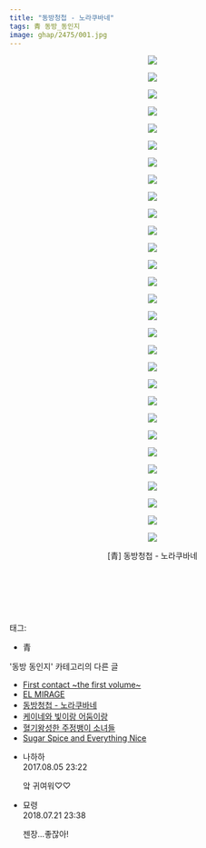 ```yaml
---
title: "동방청첩 - 노라쿠바네"
tags: 青 동방_동인지
image: ghap/2475/001.jpg
---
```

<div class="article">
<p style="text-align: center; clear: none; float: none;"><img src="{{ site.nasurl }}/ghap/2475/001.jpg"/></p>
<p style="text-align: center; clear: none; float: none;"><img src="{{ site.nasurl }}/ghap/2475/002.jpg"/></p>
<p style="text-align: center; clear: none; float: none;"><img src="{{ site.nasurl }}/ghap/2475/003.jpg"/></p>
<p style="text-align: center; clear: none; float: none;"><img src="{{ site.nasurl }}/ghap/2475/004.jpg"/></p>
<p style="text-align: center; clear: none; float: none;"><img src="{{ site.nasurl }}/ghap/2475/005.jpg"/></p>
<p style="text-align: center; clear: none; float: none;"><img src="{{ site.nasurl }}/ghap/2475/006.jpg"/></p>
<p style="text-align: center; clear: none; float: none;"><img src="{{ site.nasurl }}/ghap/2475/007.jpg"/></p>
<p style="text-align: center; clear: none; float: none;"><img src="{{ site.nasurl }}/ghap/2475/008.jpg"/></p>
<p style="text-align: center; clear: none; float: none;"><img src="{{ site.nasurl }}/ghap/2475/009.jpg"/></p>
<p style="text-align: center; clear: none; float: none;"><img src="{{ site.nasurl }}/ghap/2475/010.jpg"/></p>
<p style="text-align: center; clear: none; float: none;"><img src="{{ site.nasurl }}/ghap/2475/011.jpg"/></p>
<p style="text-align: center; clear: none; float: none;"><img src="{{ site.nasurl }}/ghap/2475/012.jpg"/></p>
<p style="text-align: center; clear: none; float: none;"><img src="{{ site.nasurl }}/ghap/2475/013.jpg"/></p>
<p style="text-align: center; clear: none; float: none;"><img src="{{ site.nasurl }}/ghap/2475/014.jpg"/></p>
<p style="text-align: center; clear: none; float: none;"><img src="{{ site.nasurl }}/ghap/2475/015.jpg"/></p>
<p style="text-align: center; clear: none; float: none;"><img src="{{ site.nasurl }}/ghap/2475/016.jpg"/></p>
<p style="text-align: center; clear: none; float: none;"><img src="{{ site.nasurl }}/ghap/2475/017.jpg"/></p>
<p style="text-align: center; clear: none; float: none;"><img src="{{ site.nasurl }}/ghap/2475/018.jpg"/></p>
<p style="text-align: center; clear: none; float: none;"><img src="{{ site.nasurl }}/ghap/2475/019.jpg"/></p>
<p style="text-align: center; clear: none; float: none;"><img src="{{ site.nasurl }}/ghap/2475/020.jpg"/></p>
<p style="text-align: center; clear: none; float: none;"><img src="{{ site.nasurl }}/ghap/2475/021.jpg"/></p>
<p style="text-align: center; clear: none; float: none;"><img src="{{ site.nasurl }}/ghap/2475/022.jpg"/></p>
<p style="text-align: center; clear: none; float: none;"><img src="{{ site.nasurl }}/ghap/2475/023.jpg"/></p>
<p style="text-align: center; clear: none; float: none;"><img src="{{ site.nasurl }}/ghap/2475/024.jpg"/></p>
<p style="text-align: center; clear: none; float: none;"><img src="{{ site.nasurl }}/ghap/2475/025.jpg"/></p>
<p style="text-align: center; clear: none; float: none;"><img src="{{ site.nasurl }}/ghap/2475/026.jpg"/></p>
<p style="text-align: center; clear: none; float: none;"><img src="{{ site.nasurl }}/ghap/2475/027.jpg"/></p>
<p style="text-align: center; clear: none; float: none;"><img src="{{ site.nasurl }}/ghap/2475/028.jpg"/></p>
<p style="text-align: center; clear: none; float: none;"><img src="{{ site.nasurl }}/ghap/2475/029.jpg"/></p>
<p style="text-align: center; clear: none; float: none;">[青] 동방청첩 - 노라쿠바네</p>
<p style="text-align: center; clear: none; float: none;"><br/></p>
<p style="text-align: center; clear: none; float: none;"><br/></p>
<p><br/></p>
</div><div class="tagTrail">
<p>태그: </p>
<ul>
<li>青</li>
</ul>
</div><div class="another">
<p>'동방 동인지' 카테고리의 다른 글</p>
<ul>
<li><a href="/2016-10-06-ghap_2477">First contact ~the first volume~</a></li>
<li><a href="/2016-10-06-ghap_2476">EL MIRAGE</a></li>
<li><a href="/2016-10-06-ghap_2475">동방청첩 - 노라쿠바네</a></li>
<li><a href="/2016-10-06-ghap_2474">케이네와 빛이랑 어둠이랑</a></li>
<li><a href="/2016-10-06-ghap_2471">혈기왕성한 주정뱅이 소녀들</a></li>
<li><a href="/2016-10-06-ghap_2470">Sugar Spice and Everything Nice</a></li>
</ul>
</div><div class="cb_module cb_fluid">
<div class="cb_wrt cb_profile">
<div class="comment">
<ul>
<li class="cb_thumb_off" id="comment15052796">
<div class="cb_comment_area">
<div class="cb_info_area">
<div class="cb_section">
<span class="cb_nick_name">나하하</span>
</div>
<div class="cb_section">
<span class="cb_date">2017.08.05 23:22 </span>
</div>
</div>
<div class="cb_dsc_comment">
<p class="cb_dsc">
											앜 귀여워♡♡
										</p>
</div>
</div></li>
<li class="cb_thumb_off" id="comment15291419">
<div class="cb_comment_area">
<div class="cb_info_area">
<div class="cb_section">
<span class="cb_nick_name">묘령</span>
</div>
<div class="cb_section">
<span class="cb_date">2018.07.21 23:38 </span>
</div>
</div>
<div class="cb_dsc_comment">
<p class="cb_dsc">
											젠장...좋잖아!
										</p>
</div>
</div></li>
</ul>
</div>
</div><!-- commentList close -->
</div>